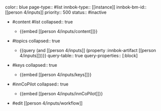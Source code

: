 color:: blue
page-type:: #list
innbok-type:: [[instance]]
innbok-bm-id:: [[person 4/inputs]]
priority:: 500
status:: #inactive

- #content #list
  collapsed:: true
	- {{embed [[person 4/inputs/content]]}}
- #topics
   collapsed:: true
    - {{query (and [[person 4/inputs]] (property :innbok-artifact [[person 4/inputs]]))}}
      query-table:: true
      query-properties:: [:block]
- #keys
  collapsed:: true
	- {{embed [[person 4/inputs/keys]]}}
- #innCoPilot
   collapsed:: true
	 - {{embed [[person 4/inputs/innCoPilot]]}}

- #edit [[person 4/inputs/workflow]]

